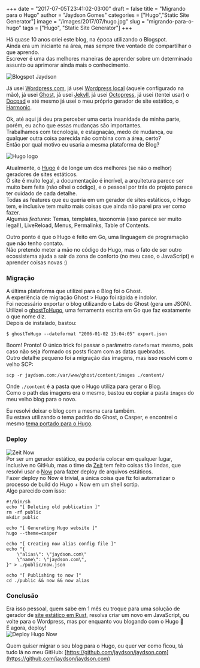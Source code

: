 +++
date = "2017-07-05T23:41:02-03:00"
draft = false
title = "Migrando para o Hugo"
author = "Jaydson Gomes"
categories = ["Hugo","Static Site Generator"]
image = "/images/2017/07/hugo.jpg"
slug = "migrando-para-o-hugo"
tags = ["Hugo", "Static Site Generator"]
+++

Há quase 10 anos criei este blog, na época utilizando o Blogspot.  
Ainda era um iniciante na área, mas sempre tive vontade de compartilhar o que aprendo.  
Escrever é uma das melhores maneiras de aprender sobre um determinado assunto ou aprimorar ainda mais o conhecimento.  

![Blogspot Jaydson](/images/2017/07/jaydson-blogspot.png)

Já usei [Wordpress.com](https://br.wordpress.com/), já usei [Wordpress local](https://wordpress.org/download/) (aquele configurado na mão), já usei [Ghost](https://github.com/tryghost/ghost), já usei [Jekyll](https://jekyllrb.com/), já usei [Octopress](http://octopress.org/), já usei (tentei usar) o [Docpad](https://docpad.org/) e até mesmo já usei o meu próprio gerador de site estático, o [Harmonic](https://github.com/JSRocksHQ/harmonic).  

Ok, até aqui já deu pra perceber uma certa insanidade de minha parte, porém, eu acho que essas mudanças são importantes.  
Trabalhamos com tecnologia, e estagnação, medo de mudança, ou qualquer outra coisa parecida não combina com a área, certo?  
Então por qual motivo eu usaria a mesma plataforma de Blog?  

![Hugo logo](/images/2017/07/hugo-logo.png)  

Atualmente, o [Hugo](https://gohugo.io) é de longe um dos melhores (se não o melhor) geradores de sites estáticos.  
O site é muito legal, a documentação é incrível, a arquitetura parece ser muito bem feita (não olhei o código), e o pessoal por trás do projeto parece ter cuidado de cada detalhe.  
Todas as features que eu queria em um gerador de sites estáticos, o Hugo tem, e inclusive tem muito mais coisas que ainda não parei pra ver como fazer.  
Algumas _features_: Temas, templates, taxonomia (isso parece ser muito legal!), LiveReload, Menus, Permalinks, Table of Contents.  

Outro ponto é que o Hugo é feito em Go, uma linguagem de programação que não tenho contato.  
Não pretendo meter a mão no código do Hugo, mas o fato de ser outro ecossistema ajuda a sair da zona de conforto (no meu caso, o JavaScript) e aprender coisas novas :)  

### Migração
A última plataforma que utilizei para o Blog foi o Ghost.  
A experiência de migração Ghost > Hugo foi rápida e indolor.  
Foi necessário exportar o blog utilizando o Labs do Ghost (gera um JSON).  
Utilizei o [ghostToHugo](https://github.com/jbarone/ghostToHugo), uma ferramenta escrita em Go que faz exatamente o que nome diz.  
Depois de instalado, bastou:  
```
$ ghostToHugo --dateformat "2006-01-02 15:04:05" export.json
```
Boom! Pronto! O único trick foi passar o parâmetro `dateformat` mesmo, pois caso não seja iformado os posts ficam com as datas quebradas.  
Outro detalhe pequeno foi a migração das imagens, mas isso resolvi com o velho SCP:  
```
scp -r jaydson.com:/var/www/ghost/content/images ./content/
```
Onde `./content` é a pasta que o Hugo utiliza para gerar o Blog.  
Como o path das imagens era o mesmo, bastou eu copiar a pasta `images` do meu velho blog para o novo.  

Eu resolvi deixar o blog com a mesma cara também.  
Eu estava utilizando o tema padrão do Ghost, o Casper, e encontrei o mesmo [tema portado para o Hugo](https://themes.gohugo.io/casper/).  

### Deploy
![Zeit Now](/images/2017/07/now.png)  
Por ser um gerador estático, eu poderia colocar em qualquer lugar, inclusive no GitHub, mas o time da [Zeit](https://zeit.co) tem feito coisas tão lindas, que resolvi usar o [Now](https://zeit.co/now) para fazer deploy de arquivos estáticos.  
Fazer deploy no Now é trivial, a única coisa que fiz foi automatizar o processo de build do Hugo + Now em um shell scrtip.  
Algo parecido com isso:  
```
#!/bin/sh
echo "[ Deleting old publication ]"
rm -rf public
mkdir public

echo "[ Generating Hugo website ]"
hugo --theme=casper

echo "[ Creating now alias config file ]"
echo "{
	\"alias\": \"jaydson.com\"
	\"name\": \"jaydson.com\",
}" > ./public/now.json

echo "[ Publishing to now ]"
cd ./public && now && now alias
```

### Conclusão
Era isso pessoal, quem sabe em 1 mês eu troque para uma solução de gerador de [site estático em Rust](https://github.com/cobalt-org/cobalt.rs), resolva criar um novo em JavaScript, ou volte para o Wordpress, mas por enquanto vou blogando com o Hugo 🤔  
E agora, deploy!  
![Deploy Hugo Now](/images/2017/07/deploy-hugo-now.png)

Quem quiser migrar o seu blog para o Hugo, ou quer ver como ficou, tá tudo lá no meu GitHub: [https://github.com/jaydson/jaydson.com](https://github.com/jaydson/jaydson.com)  